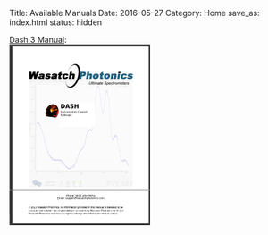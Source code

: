 Title: Available Manuals
Date: 2016-05-27
Category: Home
save_as: index.html
status: hidden

<div class="container">
    <div class="row">
        <div class="col-sm-3" style="vertical-align: middle;">
            <a href="/manuals/Dash3">Dash 3 Manual</a>:
        </div>
        <div class="col-sm-2"> <a href="/manuals/Dash3"><img src="/images/dash3_manual/dash_manual_cover_thumbnail.png"></a>
        </div>
    </div>
</div>

